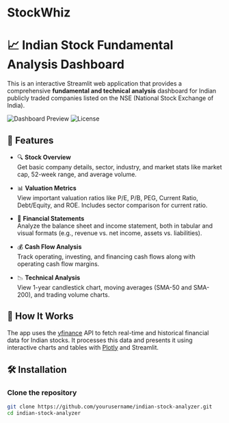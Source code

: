 # StockWhiz
# 📈 Indian Stock Fundamental Analysis Dashboard

This is an interactive Streamlit web application that provides a comprehensive **fundamental and technical analysis** dashboard for Indian publicly traded companies listed on the NSE (National Stock Exchange of India).

![Dashboard Preview](https://img.shields.io/badge/Built%20With-Streamlit-blue) ![License](https://img.shields.io/badge/License-MIT-green)

## 🚀 Features

- 🔍 **Stock Overview**  
  Get basic company details, sector, industry, and market stats like market cap, 52-week range, and average volume.

- 📊 **Valuation Metrics**  
  View important valuation ratios like P/E, P/B, PEG, Current Ratio, Debt/Equity, and ROE. Includes sector comparison for current ratio.

- 📑 **Financial Statements**  
  Analyze the balance sheet and income statement, both in tabular and visual formats (e.g., revenue vs. net income, assets vs. liabilities).

- 💰 **Cash Flow Analysis**  
  Track operating, investing, and financing cash flows along with operating cash flow margins.

- 📉 **Technical Analysis**  
  View 1-year candlestick chart, moving averages (SMA-50 and SMA-200), and trading volume charts.

## 🧠 How It Works

The app uses the [yfinance](https://github.com/ranaroussi/yfinance) API to fetch real-time and historical financial data for Indian stocks. It processes this data and presents it using interactive charts and tables with [Plotly](https://plotly.com/python/) and Streamlit.

## 🛠️ Installation

### Clone the repository

```bash
git clone https://github.com/yourusername/indian-stock-analyzer.git
cd indian-stock-analyzer
